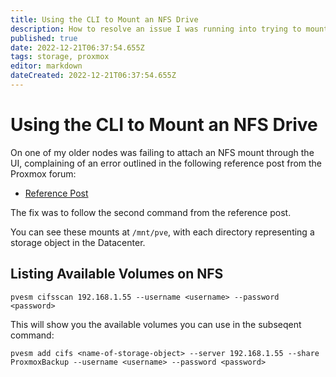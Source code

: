 ```yaml
---
title: Using the CLI to Mount an NFS Drive
description: How to resolve an issue I was running into trying to mount an NFS to a proxmox node.
published: true
date: 2022-12-21T06:37:54.655Z
tags: storage, proxmox
editor: markdown
dateCreated: 2022-12-21T06:37:54.655Z
---
```


# Using the CLI to Mount an NFS Drive

On one of my older nodes was failing to attach an NFS mount through the UI, complaining of an error outlined in the following reference post from the Proxmox forum: 

- [Reference Post](https://forum.proxmox.com/threads/cifs-issue-error-with-cfs-lock-file-storage_cfg-working-now-but-shows-question-mark.45962/)

The fix was to follow the second command from the reference post. 

You can see these mounts at `/mnt/pve`, with each directory representing a storage object in the Datacenter. 

## Listing Available Volumes on NFS 

```
pvesm cifsscan 192.168.1.55 --username <username> --password <password>
```

This will show you the available volumes you can use in the subseqent command: 

```
pvesm add cifs <name-of-storage-object> --server 192.168.1.55 --share ProxmoxBackup --username <username> --password <password>
```
